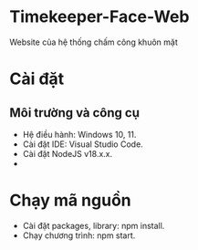 # Timekeeper-Face-Web
Website của hệ thống chấm công khuôn mặt

# Cài đặt
## Môi trường và công cụ

- Hệ điều hành: Windows 10, 11.
- Cài đặt IDE: Visual Studio Code.
- Cài đặt NodeJS v18.x.x.
- 
# Chạy mã nguồn
- Cài đặt packages, library: npm install.
- Chạy chương trình: npm start.

